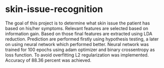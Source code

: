 # skin-issue-recognition
The goal of this project is to determine what skin issue the patient has based on his/her symptoms. Relevant features are selected based on information gain. Based on those final features are extracted using LDA reduction. Prediction are performed firstly using hypothesis testing, a later on using neural network which performed better. Neural network was trained for 100 epochs using adam optimizer and binary crossentropy as loss function. To avoid overfitting L2 regularization was implemented. Accuracy of 88.36 percent was achieved.
